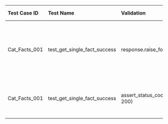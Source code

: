 | Test Case ID | Test Name | Validation | Type of Validation | Reasoning |
|:----------|:----------|:----------|:----------|:----------|
|Cat_Facts_001| test_get_single_fact_success| response.raise_for_status()|Error Handling / HTTP Status Code (implicit)| Automatically raises an HTTPError for 4xx (client error) or 5xx (server error) response status codes|
|Cat_Facts_001| test_get_single_fact_success| assert_status_code(response, 200) | HTTP Status Code | Fundamental check to ensure request was successfully processed |
